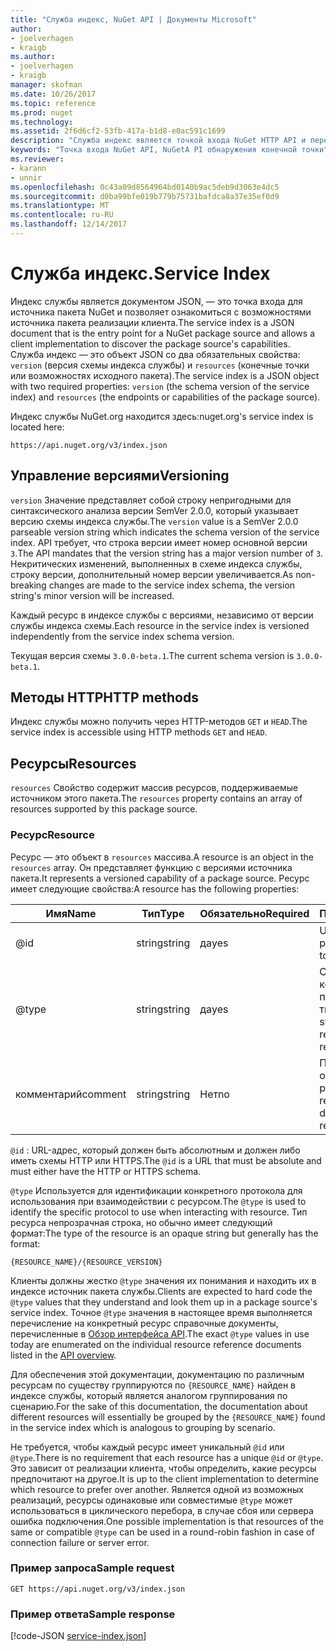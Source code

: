 ```yaml
---
title: "Служба индекс, NuGet API | Документы Microsoft"
author:
- joelverhagen
- kraigb
ms.author:
- joelverhagen
- kraigb
manager: skofman
ms.date: 10/26/2017
ms.topic: reference
ms.prod: nuget
ms.technology: 
ms.assetid: 2f6d6cf2-53fb-417a-b1d8-e0ac591c1699
description: "Служба индекс является точкой входа NuGet HTTP API и перечисляет возможности сервера."
keywords: "Точка входа NuGet API, NuGetA PI обнаружения конечной точки"
ms.reviewer:
- karann
- unnir
ms.openlocfilehash: 0c43a09d8564964bd0140b9ac5deb9d3063e4dc5
ms.sourcegitcommit: d0ba99bfe019b779b75731bafdca8a37e35ef0d9
ms.translationtype: MT
ms.contentlocale: ru-RU
ms.lasthandoff: 12/14/2017
---
```

# <a name="service-index"></a><span data-ttu-id="9e13f-104">Служба индекс.</span><span class="sxs-lookup"><span data-stu-id="9e13f-104">Service Index</span></span>

<span data-ttu-id="9e13f-105">Индекс службы является документом JSON, — это точка входа для источника пакета NuGet и позволяет ознакомиться с возможностями источника пакета реализации клиента.</span><span class="sxs-lookup"><span data-stu-id="9e13f-105">The service index is a JSON document that is the entry point for a NuGet package source and allows a client implementation to discover the package source's capabilities.</span></span> <span data-ttu-id="9e13f-106">Служба индекс — это объект JSON со два обязательных свойства: `version` (версия схемы индекса службы) и `resources` (конечные точки или возможностях исходного пакета).</span><span class="sxs-lookup"><span data-stu-id="9e13f-106">The service index is a JSON object with two required properties: `version` (the schema version of the service index) and `resources`  (the endpoints or capabilities of the package source).</span></span>

<span data-ttu-id="9e13f-107">Индекс службы NuGet.org находится здесь:</span><span class="sxs-lookup"><span data-stu-id="9e13f-107">nuget.org's service index is located here:</span></span>
```
https://api.nuget.org/v3/index.json
```

## <a name="versioning"></a><span data-ttu-id="9e13f-108">Управление версиями</span><span class="sxs-lookup"><span data-stu-id="9e13f-108">Versioning</span></span>

<span data-ttu-id="9e13f-109">`version` Значение представляет собой строку непригодными для синтаксического анализа версии SemVer 2.0.0, который указывает версию схемы индекса службы.</span><span class="sxs-lookup"><span data-stu-id="9e13f-109">The `version` value is a SemVer 2.0.0 parseable version string which indicates the schema version of the service index.</span></span>
<span data-ttu-id="9e13f-110">API требует, что строка версии имеет номер основной версии `3`.</span><span class="sxs-lookup"><span data-stu-id="9e13f-110">The API mandates that the version string has a major version number of `3`.</span></span> <span data-ttu-id="9e13f-111">Некритических изменений, выполненных в схеме индекса службы, строку версии, дополнительный номер версии увеличивается.</span><span class="sxs-lookup"><span data-stu-id="9e13f-111">As non-breaking changes are made to the service index schema, the version string's minor version will be increased.</span></span>

<span data-ttu-id="9e13f-112">Каждый ресурс в индексе службы с версиями, независимо от версии службы индекса схемы.</span><span class="sxs-lookup"><span data-stu-id="9e13f-112">Each resource in the service index is versioned independently from the service index schema version.</span></span>

<span data-ttu-id="9e13f-113">Текущая версия схемы `3.0.0-beta.1`.</span><span class="sxs-lookup"><span data-stu-id="9e13f-113">The current schema version is `3.0.0-beta.1`.</span></span>

## <a name="http-methods"></a><span data-ttu-id="9e13f-114">Методы HTTP</span><span class="sxs-lookup"><span data-stu-id="9e13f-114">HTTP methods</span></span>

<span data-ttu-id="9e13f-115">Индекс службы можно получить через HTTP-методов `GET` и `HEAD`.</span><span class="sxs-lookup"><span data-stu-id="9e13f-115">The service index is accessible using HTTP methods `GET` and `HEAD`.</span></span>

## <a name="resources"></a><span data-ttu-id="9e13f-116">Ресурсы</span><span class="sxs-lookup"><span data-stu-id="9e13f-116">Resources</span></span>

<span data-ttu-id="9e13f-117">`resources` Свойство содержит массив ресурсов, поддерживаемые источником этого пакета.</span><span class="sxs-lookup"><span data-stu-id="9e13f-117">The `resources` property contains an array of resources supported by this package source.</span></span>

### <a name="resource"></a><span data-ttu-id="9e13f-118">Ресурс</span><span class="sxs-lookup"><span data-stu-id="9e13f-118">Resource</span></span>

<span data-ttu-id="9e13f-119">Ресурс — это объект в `resources` массива.</span><span class="sxs-lookup"><span data-stu-id="9e13f-119">A resource is an object in the `resources` array.</span></span> <span data-ttu-id="9e13f-120">Он представляет функцию с версиями источника пакета.</span><span class="sxs-lookup"><span data-stu-id="9e13f-120">It represents a versioned capability of a package source.</span></span> <span data-ttu-id="9e13f-121">Ресурс имеет следующие свойства:</span><span class="sxs-lookup"><span data-stu-id="9e13f-121">A resource has the following properties:</span></span>

<span data-ttu-id="9e13f-122">Имя</span><span class="sxs-lookup"><span data-stu-id="9e13f-122">Name</span></span>          | <span data-ttu-id="9e13f-123">Тип</span><span class="sxs-lookup"><span data-stu-id="9e13f-123">Type</span></span>   | <span data-ttu-id="9e13f-124">Обязательно</span><span class="sxs-lookup"><span data-stu-id="9e13f-124">Required</span></span> | <span data-ttu-id="9e13f-125">Примечания</span><span class="sxs-lookup"><span data-stu-id="9e13f-125">Notes</span></span>
------------- | ------ | -------- | -----
@id           | <span data-ttu-id="9e13f-126">string</span><span class="sxs-lookup"><span data-stu-id="9e13f-126">string</span></span> | <span data-ttu-id="9e13f-127">да</span><span class="sxs-lookup"><span data-stu-id="9e13f-127">yes</span></span>      | <span data-ttu-id="9e13f-128">URL-адрес ресурса</span><span class="sxs-lookup"><span data-stu-id="9e13f-128">The URL to the resource</span></span>
@type         | <span data-ttu-id="9e13f-129">string</span><span class="sxs-lookup"><span data-stu-id="9e13f-129">string</span></span> | <span data-ttu-id="9e13f-130">да</span><span class="sxs-lookup"><span data-stu-id="9e13f-130">yes</span></span>      | <span data-ttu-id="9e13f-131">Строковая константа, представляющая тип ресурса</span><span class="sxs-lookup"><span data-stu-id="9e13f-131">A string constant representing the resource type</span></span>
<span data-ttu-id="9e13f-132">комментарий</span><span class="sxs-lookup"><span data-stu-id="9e13f-132">comment</span></span>       | <span data-ttu-id="9e13f-133">string</span><span class="sxs-lookup"><span data-stu-id="9e13f-133">string</span></span> | <span data-ttu-id="9e13f-134">Нет</span><span class="sxs-lookup"><span data-stu-id="9e13f-134">no</span></span>       | <span data-ttu-id="9e13f-135">Понятное описание ресурса</span><span class="sxs-lookup"><span data-stu-id="9e13f-135">A human readable description of the resource</span></span>

<span data-ttu-id="9e13f-136">`@id` : URL-адрес, который должен быть абсолютным и должен либо иметь схемы HTTP или HTTPS.</span><span class="sxs-lookup"><span data-stu-id="9e13f-136">The `@id` is a URL that must be absolute and must either have the HTTP or HTTPS schema.</span></span>

<span data-ttu-id="9e13f-137">`@type` Используется для идентификации конкретного протокола для использования при взаимодействии с ресурсом.</span><span class="sxs-lookup"><span data-stu-id="9e13f-137">The `@type` is used to identify the specific protocol to use when interacting with resource.</span></span> <span data-ttu-id="9e13f-138">Тип ресурса непрозрачная строка, но обычно имеет следующий формат:</span><span class="sxs-lookup"><span data-stu-id="9e13f-138">The type of the resource is an opaque string but generally has the format:</span></span>

```
{RESOURCE_NAME}/{RESOURCE_VERSION}
```

<span data-ttu-id="9e13f-139">Клиенты должны жестко `@type` значения их понимания и находить их в индексе источник пакета службы.</span><span class="sxs-lookup"><span data-stu-id="9e13f-139">Clients are expected to hard code the `@type` values that they understand and look them up in a package source's service index.</span></span> <span data-ttu-id="9e13f-140">Точное `@type` значения в настоящее время выполняется перечисление на конкретный ресурс справочные документы, перечисленные в [Обзор интерфейса API](overview.md#resources-and-schema).</span><span class="sxs-lookup"><span data-stu-id="9e13f-140">The exact `@type` values in use today are enumerated on the individual resource reference documents listed in the [API overview](overview.md#resources-and-schema).</span></span>

<span data-ttu-id="9e13f-141">Для обеспечения этой документации, документацию по различным ресурсам по существу группируются по `{RESOURCE_NAME}` найден в индексе службы, который является аналогом группирования по сценарию.</span><span class="sxs-lookup"><span data-stu-id="9e13f-141">For the sake of this documentation, the documentation about different resources will essentially be grouped by the `{RESOURCE_NAME}` found in the service index which is analogous to grouping by scenario.</span></span> 

<span data-ttu-id="9e13f-142">Не требуется, чтобы каждый ресурс имеет уникальный `@id` или `@type`.</span><span class="sxs-lookup"><span data-stu-id="9e13f-142">There is no requirement that each resource has a unique `@id` or `@type`.</span></span> <span data-ttu-id="9e13f-143">Это зависит от реализации клиента, чтобы определить, какие ресурсы предпочитают на другое.</span><span class="sxs-lookup"><span data-stu-id="9e13f-143">It is up to the client implementation to determine which resource to prefer over another.</span></span> <span data-ttu-id="9e13f-144">Является одной из возможных реализаций, ресурсы одинаковые или совместимые `@type` может использоваться в циклического перебора, в случае сбоя или сервера ошибка подключения.</span><span class="sxs-lookup"><span data-stu-id="9e13f-144">One possible implementation is that resources of the same or compatible `@type` can be used in a round-robin fashion in case of connection failure or server error.</span></span>

### <a name="sample-request"></a><span data-ttu-id="9e13f-145">Пример запроса</span><span class="sxs-lookup"><span data-stu-id="9e13f-145">Sample request</span></span>

```
GET https://api.nuget.org/v3/index.json
```

### <a name="sample-response"></a><span data-ttu-id="9e13f-146">Пример ответа</span><span class="sxs-lookup"><span data-stu-id="9e13f-146">Sample response</span></span>

[!code-JSON [service-index.json](./_data/service-index.json)]
